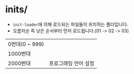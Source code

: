# inits/

- `init-loader`에 의해 로드되는 파일들이 위치하는 폴더입니다.
- 오름차순 즉 낮은 순서부터 먼저 로드됩니다.(01 -> 02 -> 03)

|                |                      |
| -------------- | -------------------- |
| 0번대(0 ~ 999) |                      |
| 1000번대       |                      |
| 2000번대       | 프로그래밍 언어 설정 |